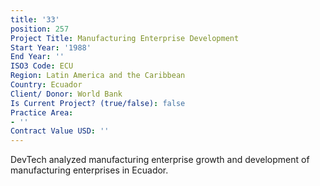 ```yaml
---
title: '33'
position: 257
Project Title: Manufacturing Enterprise Development
Start Year: '1988'
End Year: ''
ISO3 Code: ECU
Region: Latin America and the Caribbean
Country: Ecuador
Client/ Donor: World Bank
Is Current Project? (true/false): false
Practice Area:
- ''
Contract Value USD: ''
---
```


DevTech analyzed manufacturing enterprise growth and development of manufacturing enterprises in Ecuador.